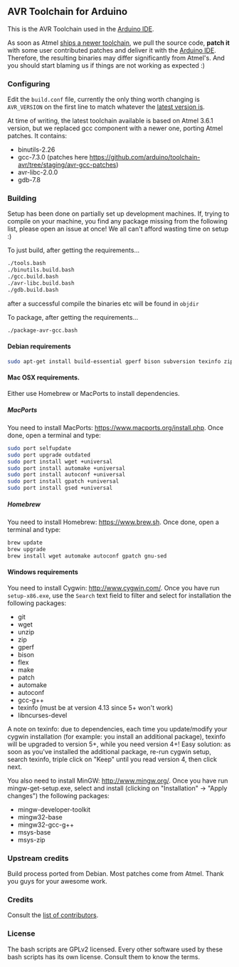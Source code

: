 ## AVR Toolchain for Arduino

This is the AVR Toolchain used in the [Arduino IDE](http://arduino.cc/).

As soon as Atmel [ships a newer toolchain](http://distribute.atmel.no/tools/opensource/Atmel-AVR-GNU-Toolchain/), we pull the source code, **patch it** with some user contributed patches and deliver it with the [Arduino IDE](http://arduino.cc/).
Therefore, the resulting binaries may differ significantly from Atmel's. And you should start blaming us if things are not working as expected :)

### Configuring

Edit the `build.conf` file, currently the only thing worth changing is `AVR_VERSION` on the first line to match whatever the [latest version is](http://distribute.atmel.no/tools/opensource/Atmel-AVR-GNU-Toolchain/).

At time of writing, the latest toolchain available is based on Atmel 3.6.1 version, but we replaced gcc component with a newer one, porting Atmel patches. It contains:
 - binutils-2.26
 - gcc-7.3.0 (patches here https://github.com/arduino/toolchain-avr/tree/staging/avr-gcc-patches)
 - avr-libc-2.0.0
 - gdb-7.8
 
### Building

Setup has been done on partially set up development machines. If, trying to compile on your machine, you find any package missing from the following list, please open an issue at once! We all can't afford wasting time on setup :)

To just build, after getting the requirements...
```bash
./tools.bash
./binutils.build.bash
./gcc.build.bash
./avr-libc.build.bash
./gdb.build.bash
```
after a successful compile the binaries etc will be found in `objdir`

To package, after getting the requirements...
```bash
./package-avr-gcc.bash
```

#### Debian requirements

```bash
sudo apt-get install build-essential gperf bison subversion texinfo zip automake flex libtinfo-dev pkg-config
```

#### Mac OSX requirements.
Either use Homebrew or MacPorts to install dependencies.
##### MacPorts
You need to install MacPorts: https://www.macports.org/install.php. Once done, open a terminal and type:

```bash
sudo port selfupdate
sudo port upgrade outdated
sudo port install wget +universal
sudo port install automake +universal
sudo port install autoconf +universal
sudo port install gpatch +universal
sudo port install gsed +universal
```

##### Homebrew
You need to install Homebrew: https://www.brew.sh. Once done, open a terminal and type:

```bash
brew update
brew upgrade
brew install wget automake autoconf gpatch gnu-sed
```


#### Windows requirements

You need to install Cygwin: http://www.cygwin.com/. Once you have run `setup-x86.exe`, use the `Search` text field to filter and select for installation the following packages:

- git
- wget
- unzip
- zip
- gperf
- bison
- flex
- make
- patch
- automake
- autoconf
- gcc-g++
- texinfo (must be at version 4.13 since 5+ won't work)
- libncurses-devel

A note on texinfo: due to dependencies, each time you update/modify your cygwin installation (for example: you install an additional package), texinfo will be upgraded to version 5+, while you need version 4+!
Easy solution: as soon as you've installed the additional package, re-run cygwin setup, search texinfo, triple click on "Keep" until you read version 4, then click next.

You also need to install MinGW: http://www.mingw.org/. Once you have run mingw-get-setup.exe, select and install (clicking on "Installation" -> "Apply changes") the following packages:

- mingw-developer-toolkit
- mingw32-base
- mingw32-gcc-g++
- msys-base
- msys-zip

### Upstream credits

Build process ported from Debian. Most patches come from Atmel. Thank you guys for your awesome work.

### Credits

Consult the [list of contributors](https://github.com/arduino/toolchain-avr/graphs/contributors).

### License

The bash scripts are GPLv2 licensed. Every other software used by these bash scripts has its own license. Consult them to know the terms.

